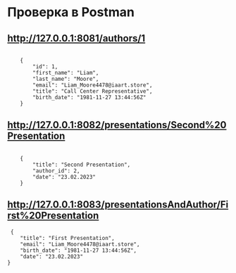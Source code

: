 # Проверка в Postman

## http://127.0.0.1:8081/authors/1

<pre><code>
    {
        "id": 1,
        "first_name": "Liam",
        "last_name": "Moore",
        "email": "Liam_Moore4478@iaart.store",
        "title": "Call Center Representative",
        "birth_date": "1981-11-27 13:44:56Z"
    }
</code></pre>

## http://127.0.0.1:8082/presentations/Second%20Presentation

<pre><code>
    {
        "title": "Second Presentation",
        "author_id": 2,
        "date": "23.02.2023"
    }
</code></pre>

## http://127.0.0.1:8083/presentationsAndAuthor/First%20Presentation
<pre><code> {
    "title": "First Presentation",
    "email": "Liam_Moore4478@iaart.store",
    "birth_date": "1981-11-27 13:44:56Z",
    "date": "23.02.2023"
}
</code></pre>
